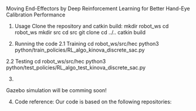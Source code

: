 Moving End-Effectors by Deep Reinforcement Learning for Better Hand-Eye Calibration Performance 

1. Usage
Clone the repository and catkin build:
mkdir robot_ws
cd robot_ws
mkdir src
cd src
git clone 
cd ../..
catkin build

2. Running the code
2.1 Training
   cd robot_ws/src/hec
   python3 python/train_policies/RL_algo_kinova_discrete_sac.py

2.2 Testing
  cd robot_ws/src/hec
  python3 python/test_policies/RL_algo_test_kinova_discrete_sac.py

3.
Gazebo simulation will be comming soon!

4. Code reference:
Our code is based on the following repositories:
